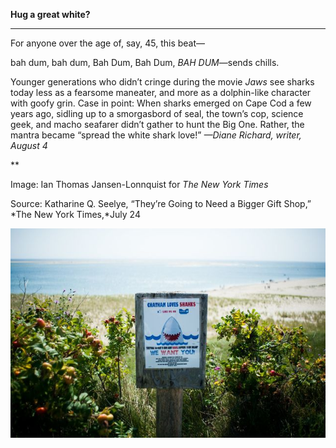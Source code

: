 **Hug a great white?**

****

For anyone over the age of, say, 45, this beat—

bah dum, bah dum, Bah Dum, Bah Dum, *BAH DUM*—sends chills.

Younger generations who didn’t cringe during the movie *Jaws* see sharks today less as a fearsome maneater, and more as a dolphin-like character with goofy grin. Case in point: When sharks emerged on Cape Cod a few years ago, sidling up to a smorgasbord of seal, the town’s cop, science geek, and macho seafarer didn’t gather to hunt the Big One. Rather, the mantra became “spread the white shark love!” *—Diane Richard, writer, August 4*

**

Image: Ian Thomas Jansen-Lonnquist for *The New York Times*

Source: Katharine Q. Seelye, “They’re Going to Need a Bigger Gift Shop,” *The New York Times,*July 24

![](../images/14-08-04_78.26_SharkEDIT-1.jpeg)
